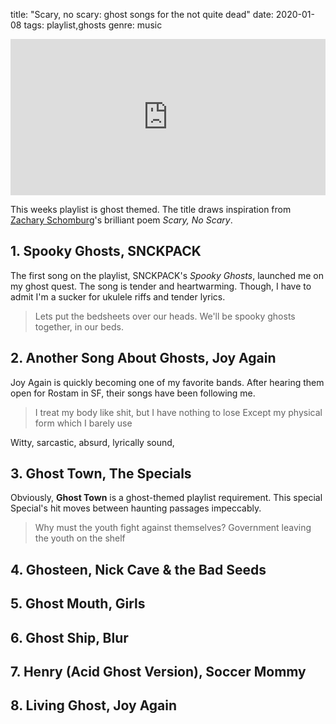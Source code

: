 title: "Scary, no scary: ghost songs for the not quite dead"
date: 2020-01-08
tags: playlist,ghosts
genre: music

<div class="frame-wrap mx-auto sm:float-right">
<iframe src="https://open.spotify.com/embed/playlist/6ahal05QUid7ZpNTBfsG9g" width="100%" height="250" frameborder="0" allowtransparency="true" allow="encrypted-media"></iframe>
</div>

This weeks playlist is ghost themed. The title draws inspiration from [Zachary Schomburg](https://www.poetryfoundation.org/poets/zachary-schomburg)'s brilliant poem _Scary, No Scary_.

## 1. Spooky Ghosts, SNCKPACK

The first song on the playlist, SNCKPACK's _Spooky Ghosts_, launched me on my ghost quest. The song is tender and heartwarming. Though, I have to admit I'm a sucker for ukulele riffs and tender lyrics.

> Lets put the bedsheets over our heads. We'll be spooky ghosts together, in our beds.


## 2. Another Song About Ghosts, Joy Again

Joy Again is quickly becoming one of my favorite bands. After hearing them open for Rostam in SF, their songs have been following me.

> I treat my body like shit, but I have nothing to lose
> Except my physical form which I barely use

Witty, sarcastic, absurd, lyrically sound, 

## 3. Ghost Town, The Specials

Obviously, **Ghost Town** is a ghost-themed playlist requirement. This special Special's hit moves between haunting passages impeccably.

> Why must the youth fight against themselves?
> Government leaving the youth on the shelf

## 4. Ghosteen, Nick Cave & the Bad Seeds


## 5. Ghost Mouth, Girls
## 6. Ghost Ship, Blur
## 7. Henry (Acid Ghost Version), Soccer Mommy
## 8. Living Ghost, Joy Again
